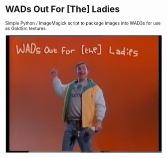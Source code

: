# WADs Out For [The] Ladies
Simple Python / ImageMagick script to package images into WAD3s for use as GoldSrc textures.


<p align="center">
  <img width="500px" src="assets/wofl.jpg">
</p>
